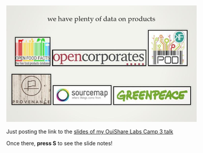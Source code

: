![plenty-of-data](/assets/img/plenty-of-data.jpg)

Just posting the link to the [slides of my OuiShare Labs Camp 3 talk](/slides/ouishare-labs-camp-3)

Once there, **press S** to see the slide notes!
